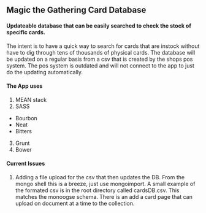 ## Magic the Gathering Card Database
#### Updateable database that can be easily searched to check the stock of specific cards.
The intent is to have a quick way to search for cards that are instock without have to dig through tens of thousands of physical cards. The database will be updated on a regular basis from a csv that is created by the shops pos system. The pos system is outdated and will not connect to the app to just do the updating automatically.

#### The App uses
1. MEAN stack
2. SASS
  * Bourbon
  * Neat
  * Bitters
3. Grunt
4. Bower

#### Current Issues
1. Adding a file upload for the csv that then updates the DB.
From the mongo shell this is a breeze, just use mongoimport. A small example of the formated csv is in the root directory called cardsDB.csv. This matches the monoogse schema. There is an add a card page that can upload on document at a time to the collection.